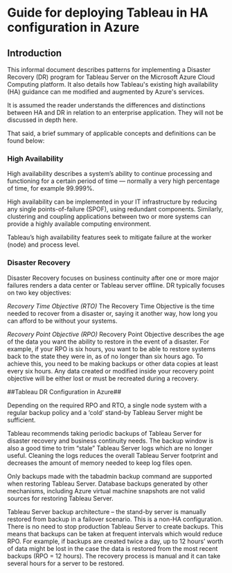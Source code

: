 # Guide for deploying Tableau in HA configuration in Azure
## Introduction
This informal document describes patterns for implementing a Disaster Recovery (DR) program for Tableau Server on the Microsoft Azure Cloud Computing platform. It also details how Tableau's existing high availability (HA) guidance can me modified and augmented by Azure's services.

It is assumed the reader understands the differences and distinctions between HA and DR in relation to an enterprise application. They will not be discussed in depth here.

That said, a brief summary of applicable concepts and definitions can be found below:

### High Availability

High availability describes a system’s ability to continue processing and functioning for a certain period of time — normally a very high percentage of time, for example 99.999%.

High availability can be implemented in your IT infrastructure by reducing any single points-of-failure (SPOF), using redundant components. Similarly, clustering and coupling applications between two or more systems can provide a highly available computing environment.

Tableau’s high availability features seek to mitigate failure at the worker (node) and process level.

### Disaster Recovery

Disaster Recovery focuses on business continuity after one or more major failures renders a data center or Tableau server offline. DR typically focuses on two key objectives:

*Recovery Time Objective (RTO)* The Recovery Time Objective is the time needed to recover from a disaster or, saying it another way, how long you can afford to be without your systems.

*Recovery Point Objective (RPO)* Recovery Point Objective describes the age of the data you want the ability to restore in the event of a disaster. For example, if your RPO is six hours, you want to be able to restore systems back to the state they were in, as of no longer than six hours ago. To achieve this, you need to be making backups or other data copies at least every six hours. Any data created or modified inside your recovery point objective will be either lost or must be recreated during a recovery.

##Tableau DR Configuration in Azure##

Depending on the required RPO and RTO, a single node system with a regular backup policy and a ‘cold’ stand-by Tableau Server might be sufficient.

Tableau recommends taking periodic backups of Tableau Server for disaster recovery and business continuity needs. The backup window is also a good time to trim “stale” Tableau Server logs which are no longer useful. Cleaning the logs reduces the overall Tableau Server footprint and decreases the amount of memory needed to keep log files open.

Only backups made with the tabadmin backup command are supported when restoring Tableau Server. Database backups generated by other mechanisms, including Azure virtual machine snapshots are not valid sources for restoring Tableau Server.

Tableau Server backup architecture – the stand-by server is manually restored from backup in a failover scenario. This is a non-HA configuration. There is no need to stop production Tableau Server to create backups. This means that backups can be taken at frequent intervals which would reduce RPO. For example, if backups are created twice a day, up to 12 hours’ worth of data might be lost in the case the data is restored from the most recent backups (RPO = 12 hours). The recovery process is manual and it can take several hours for a server to be restored.
